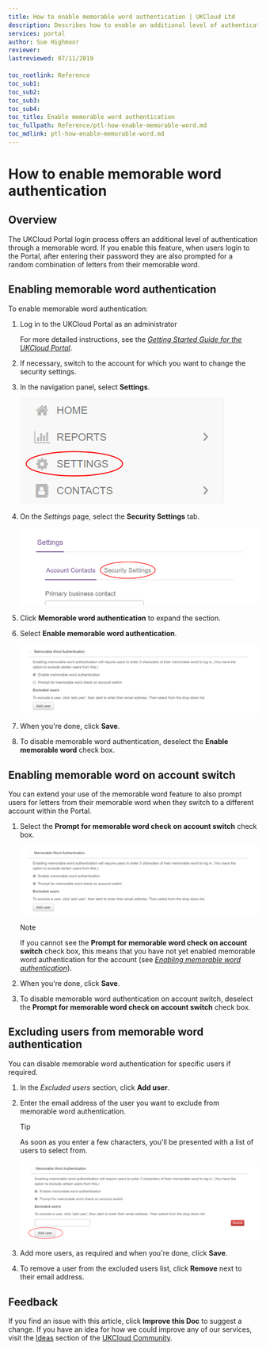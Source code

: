 ```yaml
---
title: How to enable memorable word authentication | UKCloud Ltd
description: Describes how to enable an additional level of authentication through a memorable word
services: portal
author: Sue Highmoor
reviewer: 
lastreviewed: 07/11/2019

toc_rootlink: Reference
toc_sub1:
toc_sub2:
toc_sub3:
toc_sub4:
toc_title: Enable memorable word authentication
toc_fullpath: Reference/ptl-how-enable-memorable-word.md
toc_mdlink: ptl-how-enable-memorable-word.md
---
```


# How to enable memorable word authentication

## Overview

The UKCloud Portal login process offers an additional level of authentication through a memorable word. If you enable this feature, when users login to the Portal, after entering their password they are also prompted for a random combination of letters from their memorable word.

## Enabling memorable word authentication

To enable memorable word authentication:

1. Log in to the UKCloud Portal as an administrator

    For more detailed instructions, see the [*Getting Started Guide for the UKCloud Portal*](ptl-gs.md).

2. If necessary, switch to the account for which you want to change the security settings.

3. In the navigation panel, select **Settings**.

    ![Settings menu option in the UKCloud Portal](images/ptl-mnu-settings.png)

4. On the *Settings* page, select the **Security Settings** tab.

    ![Security Settings tab of the Settings page](images/ptl-settings-tab-security.png)

5. Click **Memorable word authentication** to expand the section.

6. Select **Enable memorable word authentication**.

    ![Enable memorable word authentication security setting](images/ptl-security-memorable-word-enable.png)

7. When you're done, click **Save**.

8. To disable memorable word authentication, deselect the **Enable memorable word** check box.

## Enabling memorable word on account switch

You can extend your use of the memorable word feature to also prompt users for letters from their memorable word when they switch to a different account within the Portal.

1. Select the **Prompt for memorable word check on account switch** check box.

    ![Enable memorable word on account switch security setting](images/ptl-security-memorable-word-switch.png)

    > [!NOTE]
    > If you cannot see the **Prompt for memorable word check on account switch** check box, this means that you have not yet enabled memorable word authentication for the account (see [*Enabling memorable word authentication*](#enabling-memorable-word-authentication)).

2. When you're done, click **Save**.

3. To disable memorable word authentication on account switch, deselect the **Prompt for memorable word check on account switch** check box.

## Excluding users from memorable word authentication

You can disable memorable word authentication for specific users if required.

1. In the *Excluded users* section, click **Add user**.

2. Enter the email address of the user you want to exclude from memorable word authentication.

    > [!TIP]
    > As soon as you enter a few characters, you'll be presented with a list of users to select from.

    ![Excluding users from memorable word authentication](images/ptl-security-memorable-word-exclude.png)

3. Add more users, as required and when you're done, click **Save**.

4. To remove a user from the excluded users list, click **Remove** next to their email address.

## Feedback

If you find an issue with this article, click **Improve this Doc** to suggest a change. If you have an idea for how we could improve any of our services, visit the [Ideas](https://community.ukcloud.com/ideas) section of the [UKCloud Community](https://community.ukcloud.com).
